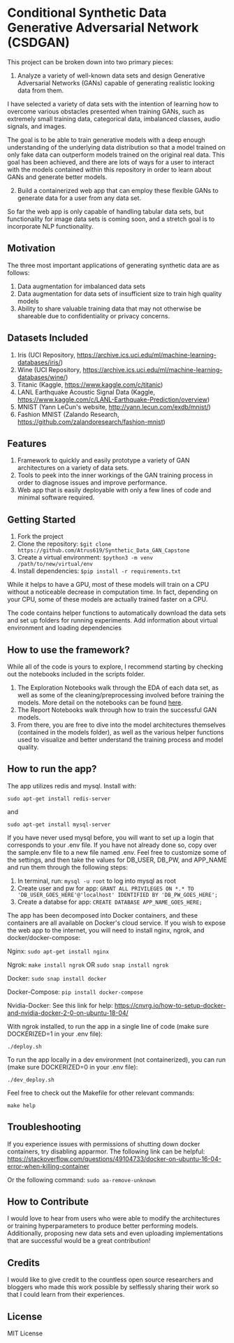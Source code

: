 # Conditional Synthetic Data Generative Adversarial Network (CSDGAN)
This project can be broken down into two primary pieces:

1. Analyze a variety of well-known data sets and design Generative Adversarial Networks (GANs) capable of generating realistic looking data from them.

I have selected a variety of data sets with the intention of learning how to overcome various obstacles presented when training GANs, such as extremely small training data, categorical data, imbalanced classes, audio signals, and images. 

The goal is to be able to train generative models with a deep enough understanding of the underlying data distribution so that a model trained on only fake data can outperform models trained on the original real data. This goal has been achieved, and there are lots of ways for a user to interact with the models contained within this repository in order to learn about GANs and generate better models.

2. Build a containerized web app that can employ these flexible GANs to generate data for a user from any data set.

So far the web app is only capable of handling tabular data sets, but functionality for image data sets is coming soon, and a stretch goal is to incorporate NLP functionality.

## Motivation
The three most important applications of generating synthetic data are as follows:

1. Data augmentation for imbalanced data sets
2. Data augmentation for data sets of insufficient size to train high quality models
3. Ability to share valuable training data that may not otherwise be shareable due to confidentiality or privacy concerns.

## Datasets Included
1. Iris (UCI Repository, https://archive.ics.uci.edu/ml/machine-learning-databases/iris/)
2. Wine (UCI Repository, https://archive.ics.uci.edu/ml/machine-learning-databases/wine/)
3. Titanic (Kaggle, https://www.kaggle.com/c/titanic)
4. LANL Earthquake Acoustic Signal Data (Kaggle, https://www.kaggle.com/c/LANL-Earthquake-Prediction/overview)
5. MNIST (Yann LeCun's website, http://yann.lecun.com/exdb/mnist/)
6. Fashion MNIST (Zalando Research, https://github.com/zalandoresearch/fashion-mnist)

## Features
1. Framework to quickly and easily prototype a variety of GAN architectures on a variety of data sets.
2. Tools to peek into the inner workings of the GAN training process in order to diagnose issues and improve performance.
3. Web app that is easily deployable with only a few lines of code and minimal software required.

## Getting Started
1. Fork the project
2. Clone the repository: `$git clone https://github.com/Atrus619/Synthetic_Data_GAN_Capstone`
3. Create a virtual environment: `$python3 -m venv /path/to/new/virtual/env`
4. Install dependencies: `$pip install -r requirements.txt`

While it helps to have a GPU, most of these models will train on a CPU without a noticeable decrease in computation time. In fact, depending on your CPU, some of these models are actually trained faster on a CPU.

The code contains helper functions to automatically download the data sets and set up folders for running experiments. 
Add information about virtual environment and loading dependencies

## How to use the framework?
While all of the code is yours to explore, I recommend starting by checking out the notebooks included in the scripts folder.
1. The Exploration Notebooks walk through the EDA of each data set, as well as some of the cleaning/preprocessing involved before training the models. More detail on the notebooks can be found [here](notebooks).
2. The Report Notebooks walk through how to train the successful GAN models. 
3. From there, you are free to dive into the model architectures themselves (contained in the models folder), as well as the various helper functions used to visualize and better understand the training process and model quality.

## How to run the app?
The app utilizes redis and mysql. Install with:

`sudo apt-get install redis-server`

and

`sudo apt-get install mysql-server`

If you have never used mysql before, you will want to set up a login that corresponds to your .env file. If you have not already done so, copy over the sample.env file to a new file named .env. Feel free to customize some of the settings, and then take the values for DB_USER, DB_PW, and APP_NAME and run them through the following steps:
1. In terminal, run: `mysql -u root` to log into mysql as root
2. Create user and pw for app: `GRANT ALL PRIVILEGES ON *.* TO 'DB_USER_GOES_HERE'@'localhost' IDENTIFIED BY 'DB_PW_GOES_HERE';`
3. Create a databse for app: `CREATE DATABASE APP_NAME_GOES_HERE;`

The app has been decomposed into Docker containers, and these containers are all available on Docker's cloud service.
If you wish to expose the web app to the internet, you will need to install nginx, ngrok, and docker/docker-compose:

Nginx: `sudo apt-get install nginx`

Ngrok: `make install ngrok` OR `sudo snap install ngrok`

Docker: `sudo snap install docker`

Docker-Compose: `pip install docker-compose`

Nvidia-Docker: See this link for help: https://cnvrg.io/how-to-setup-docker-and-nvidia-docker-2-0-on-ubuntu-18-04/

With ngrok installed, to run the app in a single line of code (make sure DOCKERIZED=1 in your .env file):

`./deploy.sh`

To run the app locally in a dev environment (not containerized), you can run (make sure DOCKERIZED=0 in your .env file):

`./dev_deploy.sh`

Feel free to check out the Makefile for other relevant commands:

`make help`

## Troubleshooting
If you experience issues with permissions of shutting down docker containers, try disabling apparmor. The following link can be helpful: https://stackoverflow.com/questions/49104733/docker-on-ubuntu-16-04-error-when-killing-container

Or the following command: `sudo aa-remove-unknown`

## How to Contribute
I would love to hear from users who were able to modify the architectures or training hyperparameters to produce better performing models. Additionally, proposing new data sets and even uploading implementations that are successful would be a great contribution!

## Credits
I would like to give credit to the countless open source researchers and bloggers who made this work possible by selflessly sharing their work so that I could learn from their experiences.

## License
MIT License
